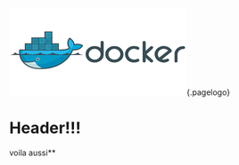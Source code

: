 <!-- TITLE: Wiki -->
<!-- SUBTITLE: A quick summary of Wiki -->
![Docker](/uploads/docker.png "Docker"){.pagelogo}

# Header!!!

voila aussi**